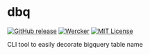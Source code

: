 # dbq #

[![GitHub release](http://img.shields.io/github/release/yoheimuta/go-from-gist-to-issue.svg?style=flat-square)][release]
[![Wercker](http://img.shields.io/wercker/ci/54393fe184570fc622001411.svg?style=flat-square)][wercker]
[![MIT License](http://img.shields.io/badge/license-MIT-blue.svg?style=flat-square)][license]

[release]: https://github.com/yoheimuta/dbq/releases
[wercker]: https://app.wercker.com/project/bykey/d232745d4f00166be66404af3146903
[license]: https://github.com/yoheimuta/dbq/blob/master/LICENSE

CLI tool to easily decorate bigquery table name
